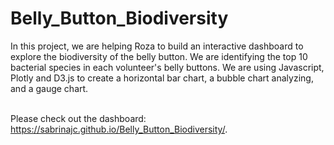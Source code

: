 # Belly_Button_Biodiversity

In this project, we are helping Roza to build an interactive dashboard to explore the biodiversity of the belly button. We are identifying the top 10 bacterial species in each volunteer's belly buttons. We are using Javascript, Plotly and D3.js to create a horizontal bar chart, a bubble chart analyzing, and a gauge chart.

<br> Please check out the dashboard: https://sabrinajc.github.io/Belly_Button_Biodiversity/.

